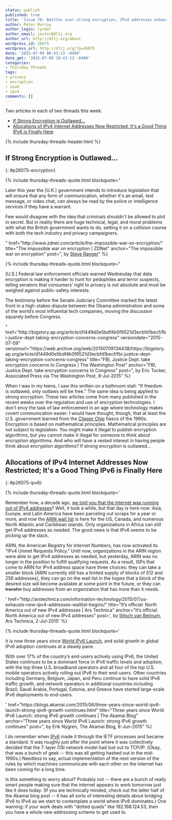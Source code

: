 ```yaml
---
status: publish
published: true
title: 'Issue 78: Battles over strong encryption, IPv4 addresses exhausted while IPv6 surges'
author: Peter Murray
author_login: lyrdor
author_email: jester@dltj.org
author_url: http://dltj.org/about
wordpress_id: 26075
wordpress_url: http://dltj.org/?p=26075
date: '2015-07-09 06:43:13 -0400'
date_gmt: '2015-07-09 10:43:13 -0400'
categories:
- Thursday Threads
tags:
- privacy
- encryption
- ipv6
- ipv4
comments: []
---
```

Two articles in each of two threads this week:

* [If Strong Encryption is Outlawed...](/article/thursday-threads-2015w27/#p26075-encryption)
* [Allocations of IPv4 Internet Addresses Now Restricted; It's a Good Thing IPv6 is Finally Here](/article/thursday-threads-2015w27/#p26075-ipv6)

{% include thursday-threads-header.html %}

## If Strong Encryption is Outlawed...
{: #p26075-encryption}

{% include thursday-threads-quote.html
blockquote="<p>Later this year the [U.K.] government intends to introduce legislation that will ensure that any form of communication, whether it's an email, text message, or video chat, can always be read by the police or intelligence services if they have a warrant.</p>
<p>Few would disagree with the idea that criminals shouldn't be allowed to plot in secret. But in reality there are huge technical, legal, and moral problems with what the British government wants to do, setting it on a collision course with both the tech industry and privacy campaigners.</p>"
href="http://www.zdnet.com/article/the-impossible-war-on-encryption/" title="The impossible war on encryption | ZDNet" anchor="The impossible war on encryption" post=", by <a href='http://www.zdnet.com/meet-the-team/uk/steve-ranger/' title='Steve Ranger | UK | Meet the Team | ZDNet'>Steve Ranger</a>" %}

{% include thursday-threads-quote.html
blockquote="<p>[U.S.] Federal law enforcement officials warned Wednesday that data encryption is making it harder to hunt for pedophiles and terror suspects, telling senators that consumers&rsquo; right to privacy is not absolute and must be weighed against public-safety interests.</p>
<p>The testimony before the Senate Judiciary Committee marked the latest front in a high-stakes dispute between the Obama administration and some of the world&rsquo;s most influential tech companies, moving the discussion squarely before Congress.</p>"
href="http://bigstory.ap.org/article/d1449d0e5bdf4b0f9521d3ecbfd1becf/fbi-justice-dept-taking-encryption-concerns-congress"
versiondate="2015-07-09"
versionurl="https://web.archive.org/web/20150709134438/https://bigstory.ap.org/article/d1449d0e5bdf4b0f9521d3ecbfd1becf/fbi-justice-dept-taking-encryption-concerns-congress"
title="FBI, Justice Dept. take encryption concerns to Congress | The Washington Post"
anchor="FBI, Justice Dept. take encryption concerns to Congress"
post=", by Eric Tucker, Associated Press via The Washington Post, 8-Jul-2015" %}

When I was in my teens, I saw this written on a bathroom stall:  "If freedom is outlawed, only outlaws will be free."  The same idea is being applied to strong encryption.  These two articles come from many published in the recent weeks over the regulation and use of encryption technologies.  I don't envy the task of law enforcement in an age where technology makes covert communication easier.  I would have thought, though, that at least the U.S. government learned from the <a href="https://en.wikipedia.org/wiki/Clipper_chip" title="Clipper Chip | Wikipedia">Clipper Chip</a> fiasco of the 1990s.  Encryption is based on mathematical principles.  Mathematical principles are not subject to legislation.  You might make it illegal to publish encryption algorithms, but you cannot make it illegal for someone to think about encryption algorithms.  And who will have a vested interest in having people think about encryption algorithms?  If strong encryption is outlawed...

## Allocations of IPv4 Internet Addresses Now Restricted; It's a Good Thing IPv6 is Finally Here
{: #p26075-ipv6}

{% include thursday-threads-quote.html
blockquote='<p>Remember how, a decade ago, <a href="http://arstechnica.com/gadgets/2007/03/ipv6/" title="Everything you need to know about IPv6 | Ars Technica">we told you that the Internet was running out of IPv4 addresses</a>? Well, it took a while, but that day is here now: Asia, Europe, and Latin America have been parceling out scraps for a year or more, and now the <a href="http://arstechnica.com/business/2015/05/get-ready-to-wait-in-line-for-more-ipv4-addresses/" title="Get ready to wait in line for more IPv4 addresses | Ars Technica">ARIN wait list</a> is here for the US, Canada, and numerous North Atlantic and Caribbean islands. Only organizations in Africa can still get IPv4 addresses as needed. The good news is that IPv6 seems to be picking up the slack.</p>
<p>ARIN, the American Registry for Internet Numbers, has now activated its "IPv4 Unmet Requests Policy." Until now, organizations in the ARIN region were able to get IPv4 addresses as needed, but yesterday, ARIN was no longer in the position to fulfill qualifying requests. As a result, ISPs that come to ARIN for IPv4 address space have three choices: they can take a smaller block (ARIN currently still has a limited supply of blocks of 512 and 256 addresses), they can go on the wait list in the hopes that a block of the desired size will become available at some point in the future, or they can <span style="text-decoration: line-through">transfer</span> buy addresses from an organization that has more than it needs.</p>'
href="http://arstechnica.com/information-technology/2015/07/us-exhausts-new-ipv4-addresses-waitlist-begins/"
title="It&rsquo;s official: North America out of new IPv4 addresses | Ars Technica"
anchor="It&rsquo;s official: North America out of new IPv4 addresses"
post=', by <a href="http://arstechnica.com/author/iljitsch-van-beijnum/" title="Iljitsch van Beijnum | Ars Technica">Iljitsch van Beijnum</a>, Ars Technica, 2-Jul-2015' %}

{% include thursday-threads-quote.html
blockquote='<p>It is now three years since <a href="https://blogs.akamai.com/2012/05/launching-forward-with-ipv6.html">World IPv6 Launch</a>, and solid growth in global IPv6 adoption continues at a steady pace.</p>
<p>With over 17% of the country&rsquo;s end-users actively using IPv6, the United States continues to be a dominant force in IPv6 traffic levels and adoption, with the top three U.S. broadband operators and all four of the top U.S. mobile operators actively rolling out IPv6 to their end-users. Other countries including Germany, Belgium, Japan, and Peru continue to have solid IPv6 traffic growth, and network operators in additional countries including Brazil, Saudi Arabia, Portugal, Estonia, and Greece have started large-scale IPv6 deployments to end-users.</p>'
href="https://blogs.akamai.com/2015/06/three-years-since-world-ipv6-launch-strong-ipv6-growth-continues.html"
title="Three years since World IPv6 Launch: strong IPv6 growth continues | The Akamai Blog"
anchor="Three years since World IPv6 Launch: strong IPv6 growth continues"
post=", by Erik Nygren, The Akamai Blog, 8-Jun-2015" %}

I do remember when <a href="https://tools.ietf.org/html/rfc2460" title="RFC 2460 - Internet Protocol, Version 6 (IPv6) Specification">IPv6</a> made it through the IETF processes and became a standard.  It was roughly just after the point where it was collectively decided that the 7-layer OSI network model had lost out to TCP/IP.  (Okay, that was a bunch of geek -- this was all getting hashed out in the mid-1990s.)  Needless to say, actual implementation of the next version of the rules by which machines communicate with each other on the internet has been coming for a long time.

Is this something to worry about?  Probably not -- there are a bunch of really smart people making sure that the internet appears to work tomorrow just like it does today.  (If you are technically minded, check out the latter half of the Akamai blog post -- it has all sorts of interesting details about bridging IPv6 to IPv4 as we start to contemplate a world where IPv6 dominates.)  One warning: if your work deals with "dotted quads" like 192.168.124.53, then you have a whole new addressing scheme to get used to.
